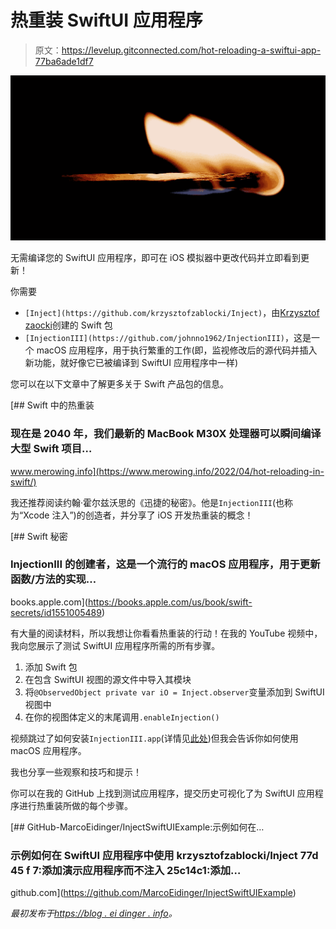# 热重装 SwiftUI 应用程序

> 原文：<https://levelup.gitconnected.com/hot-reloading-a-swiftui-app-77ba6ade1df7>

![](img/a316f070401c2db2a956ee83b1f36879.png)

无需编译您的 SwiftUI 应用程序，即可在 iOS 模拟器中更改代码并立即看到更新！

你需要

*   `[Inject](https://github.com/krzysztofzablocki/Inject)`，由[Krzysztof zaocki](https://twitter.com/merowing_)创建的 Swift 包
*   `[InjectionIII](https://github.com/johnno1962/InjectionIII)`，这是一个 macOS 应用程序，用于执行繁重的工作(即，监视修改后的源代码并插入新功能，就好像它已被编译到 SwiftUI 应用程序中一样)

您可以在以下文章中了解更多关于 Swift 产品包的信息。

[](https://www.merowing.info/2022/04/hot-reloading-in-swift/) [## Swift 中的热重装

### 现在是 2040 年，我们最新的 MacBook M30X 处理器可以瞬间编译大型 Swift 项目…

www.merowing.info](https://www.merowing.info/2022/04/hot-reloading-in-swift/) 

我还推荐阅读约翰·霍尔兹沃思的《迅捷的秘密》。他是`InjectionIII`(也称为“Xcode 注入”)的创造者，并分享了 iOS 开发热重装的概念！

[](https://books.apple.com/us/book/swift-secrets/id1551005489) [## Swift 秘密

### InjectionIII 的创建者，这是一个流行的 macOS 应用程序，用于更新函数/方法的实现…

books.apple.com](https://books.apple.com/us/book/swift-secrets/id1551005489) 

有大量的阅读材料，所以我想让你看看热重装的行动！在我的 YouTube 视频中，我向您展示了测试 SwiftUI 应用程序所需的所有步骤。

1.  添加 Swift 包
2.  在包含 SwiftUI 视图的源文件中导入其模块
3.  将`@ObservedObject private var iO = Inject.observer`变量添加到 SwiftUI 视图中
4.  在你的视图体定义的末尾调用`.enableInjection()`

视频跳过了如何安装`InjectionIII.app`(详情见[此处](https://github.com/krzysztofzablocki/Inject#individual-developer-setup-once-per-machine))但我会告诉你如何使用 macOS 应用程序。

我也分享一些观察和技巧和提示！

你可以在我的 GitHub 上找到测试应用程序，提交历史可视化了为 SwiftUI 应用程序进行热重装所做的每个步骤。

[](https://github.com/MarcoEidinger/InjectSwiftUIExample) [## GitHub-MarcoEidinger/InjectSwiftUIExample:示例如何在…

### 示例如何在 SwiftUI 应用程序中使用 krzysztofzablocki/Inject 77d 45 f 7:添加演示应用程序而不注入 25c14c1:添加…

github.com](https://github.com/MarcoEidinger/InjectSwiftUIExample) 

*最初发布于*[*https://blog . ei dinger . info*](https://blog.eidinger.info/hot-reloading-a-swiftui-app)*。*
